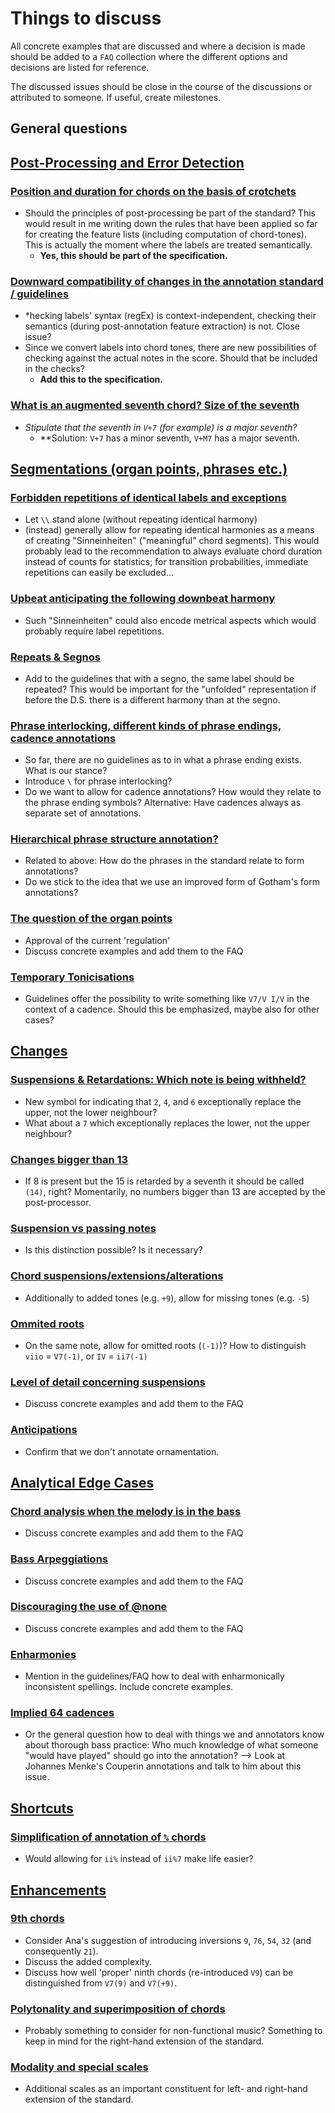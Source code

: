 # Things to discuss

All concrete examples that are discussed and where a decision is made should be added to a `FAQ` collection where the different options and decisions are listed for reference.

The discussed issues should be close in the course of the discussions or attributed to someone. If useful, create milestones.



## General questions

## [Post-Processing and Error Detection](https://github.com/DCMLab/standards/labels/post-processing)

### [Position and duration for chords on the basis of crotchets](https://github.com/DCMLab/standards/issues/21)

* Should the principles of post-processing be part of the standard? This would result in me writing down the rules that have been applied so far for creating the feature lists (including computation of chord-tones). This is actually the moment where the labels are treated semantically.
  * **Yes, this should be part of the specification.**

### [Downward compatibility of changes in the annotation standard / guidelines](https://github.com/DCMLab/standards/issues/8)

* *hecking labels' syntax (regEx) is context-independent, checking their semantics (during post-annotation feature extraction) is not. Close issue?
* Since we convert labels into chord tones, there are new possibilities of checking against the actual notes in the score. Should that be included in the checks?
  * **Add this to the specification.**

### [What is an augmented seventh chord? Size of the seventh](https://github.com/DCMLab/standards/issues/24)

* *Stipulate that the seventh in `V+7` (for example) is a major seventh?*
  * **Solution: `V+7` has a minor seventh, `V+M7` has a major seventh.



## [Segmentations (organ points, phrases etc.)](https://github.com/DCMLab/standards/labels/segmentations)

### [Forbidden repetitions of identical labels and exceptions](https://github.com/DCMLab/standards/issues/3)

* Let `\\` stand alone (without repeating identical harmony)
* (instead) generally allow for repeating identical harmonies as a means of creating "Sinneinheiten" ("meaningful" chord segments). This would probably lead to the recommendation to always evaluate chord duration instead of counts for statistics; for transition probabilities, immediate repetitions can easily be excluded...

### [Upbeat anticipating the following downbeat harmony](https://github.com/DCMLab/standards/issues/28)

* Such "Sinneinheiten" could also encode metrical aspects which would probably require label repetitions.

### [Repeats & Segnos](https://github.com/DCMLab/standards/issues/22)

* Add to the guidelines that with a segno, the same label should be repeated? This would be important for the "unfolded" representation if before the D.S. there is a different harmony than at the segno.

### [Phrase interlocking, different kinds of phrase endings, cadence annotations](https://github.com/DCMLab/standards/issues/12)

* So far, there are no guidelines as to in what a phrase ending exists. What is our stance?
* Introduce `\` for phrase interlocking?
* Do we want to allow for cadence annotations? How would they relate to the phrase ending symbols? Alternative: Have cadences always as separate set of annotations.

### [Hierarchical phrase structure annotation?](https://github.com/DCMLab/standards/issues/13)

* Related to above: How do the phrases in the standard relate to form annotations?
* Do we stick to the idea that we use an improved form of Gotham's form annotations?

### [The question of the organ points](https://github.com/DCMLab/standards/issues/6)

* Approval of the current 'regulation'
* Discuss concrete examples and add them to the FAQ

### [Temporary Tonicisations](https://github.com/DCMLab/standards/issues/17)

* Guidelines offer the possibility to write something like `V7/V I/V` in the context of a cadence. Should this be emphasized, maybe also for other cases?



## [Changes](https://github.com/DCMLab/standards/labels/%27changes%27%20feature)

### [Suspensions & Retardations: Which note is being withheld?](https://github.com/DCMLab/standards/issues/4)

* New symbol for indicating that `2`, `4`, and `6` exceptionally replace the upper, not the lower neighbour?
* What about a `7` which exceptionally replaces the lower, not the upper neighbour?

### [Changes bigger than 13](https://github.com/DCMLab/standards/issues/27)

* If 8 is present but the 15 is retarded by a seventh it should be called `(14)`, right? Momentarily, no numbers bigger than 13 are accepted by the post-processor.

### [Suspension vs passing notes](https://github.com/DCMLab/standards/issues/9)

* Is this distinction possible? Is it necessary?

### [Chord suspensions/extensions/alterations](https://github.com/DCMLab/standards/issues/10)

* Additionally to added tones (e.g. `+9`), allow for missing tones (e.g. `-5`)

### [Ommited roots](https://github.com/DCMLab/standards/issues/14)

* On the same note, allow for omitted roots (`(-1)`)? How to distinguish `viio` = `V7(-1)`, or `IV` = `ii7(-1)`

### [Level of detail concerning suspensions](https://github.com/DCMLab/standards/issues/5)

* Discuss concrete examples and add them to the FAQ

### [Anticipations](https://github.com/DCMLab/standards/issues/26)

* Confirm that we don't annotate ornamentation.



## [Analytical Edge Cases](https://github.com/DCMLab/standards/labels/analytical%20edge%20cases)

### [Chord analysis when the melody is in the bass](https://github.com/DCMLab/standards/issues/11)

* Discuss concrete examples and add them to the FAQ

### [Bass Arpeggiations](https://github.com/DCMLab/standards/issues/29)

* Discuss concrete examples and add them to the FAQ

### [Discouraging the use of @none](https://github.com/DCMLab/standards/issues/23)

* Discuss concrete examples and add them to the FAQ

### [Enharmonies](https://github.com/DCMLab/standards/issues/25)

* Mention in the guidelines/FAQ how to deal with enharmonically inconsistent spellings. Include concrete examples.

### [Implied 64 cadences](https://github.com/DCMLab/standards/issues/30)

* Or the general question how to deal with things we and annotators know about thorough bass practice: Who much knowledge of what someone "would have played" should go into the annotation? --> Look at Johannes Menke's Couperin annotations and talk to him about this issue.



## [Shortcuts](https://github.com/DCMLab/standards/labels/shortcuts)

### [Simplification of annotation of `%` chords](https://github.com/DCMLab/standards/issues/15)

* Would allowing for `ii%` instead of `ii%7` make life easier?



## [Enhancements](https://github.com/DCMLab/standards/labels/enhancement)

### [9th chords](https://github.com/DCMLab/standards/issues/16)

* Consider Ana's suggestion of introducing inversions `9`, `76`, `54`, `32` (and consequently `21`).
* Discuss the added complexity.
* Discuss how well 'proper' ninth chords (re-introduced `V9`) can be distinguished from `V7(9)` and `V7(+9)`.

### [Polytonality and superimposition of chords](https://github.com/DCMLab/standards/issues/31)

* Probably something to consider for non-functional music? Something to keep in mind for the right-hand extension of the standard.

### [Modality and special scales](https://github.com/DCMLab/standards/issues/32)

* Additional scales as an important constituent for left- and right-hand extension of the standard.

